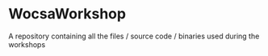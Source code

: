 # WocsaWorkshop
A repository containing all the files / source code / binaries used during the workshops 
